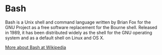# Bash

Bash is a Unix shell and command language written by Brian Fox for the GNU
Project as a free software replacement for the Bourne shell. Released in 1989,
it has been distributed widely as the shell for the GNU operating system and as
a default shell on Linux and OS X.

[ More about Bash at Wikipedia ]( https://en.wikipedia.org/wiki/Bash_(Unix_shell) )
